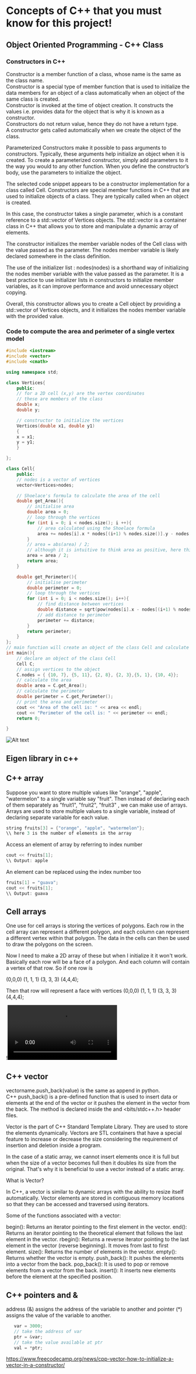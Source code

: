 # Concepts of C++ that you must know for this project!

## Object Oriented Programming - C++ Class

###  Constructors in C++ 
Constructor is a member function of a class, whose name is the same as the class name.  
Constructor is a special type of member function that is used to initialize the data members for an object of a class automatically when an object of the same class is created.  
Constructor is invoked at the time of object creation. It constructs the values i.e. provides data for the object that is why it is known as a constructor.  
Constructors do not return value, hence they do not have a return type.  
A constructor gets called automatically when we create the object of the class.  

Parameterized Constructors make it possible to pass arguments to constructors. Typically, these arguments help initialize an object when it is created. To create a parameterized constructor, simply add parameters to it the way you would to any other function. When you define the constructor’s body, use the parameters to initialize the object.  

The selected code snippet appears to be a constructor implementation for a class called Cell. Constructors are special member functions in C++ that are used to initialize objects of a class. They are typically called when an object is created.

In this case, the constructor takes a single parameter, which is a constant reference to a std::vector of Vertices objects. The std::vector is a container class in C++ that allows you to store and manipulate a dynamic array of elements.

The constructor initializes the member variable nodes of the Cell class with the value passed as the parameter. The nodes member variable is likely declared somewhere in the class definition.

The use of the initializer list : nodes(nodes) is a shorthand way of initializing the nodes member variable with the value passed as the parameter. It is a best practice to use initializer lists in constructors to initialize member variables, as it can improve performance and avoid unnecessary object copying.

Overall, this constructor allows you to create a Cell object by providing a std::vector of Vertices objects, and it initializes the nodes member variable with the provided value.


### Code to compute the area and perimeter of a single vertex model

```cpp
#include <iostream>
#include <vector>
#include <cmath>

using namespace std;

class Vertices{
    public:
    // for a 2D cell (x,y) are the vertex coordinates
    // these are members of the class
    double x;
    double y;

    // constructor to initialize the vertices
    Vertices(double x1, double y1)
    {
    x = x1;
    y = y1;
    }

};

class Cell{
    public:
    // nodes is a vector of vertices
    vector<Vertices>nodes;

    // Shoelace's formula to calculate the area of the cell
    double get_Area(){
        // initialise area
        double area = 0;
        // loop through the vertices
        for (int i = 0; i < nodes.size(); i ++){
            // area calculated using the Shoelace formula
            area += nodes[i].x * nodes[(i+1) % nodes.size()].y - nodes[(i+1) % nodes.size()].x * nodes[i].y;
        }
        // area = abs(area) / 2;
        // although it is intuitive to think area as positive, here this is not the case
        area = area / 2;
        return area;
    }

    double get_Perimeter(){
        // initialise perimeter
        double perimeter = 0;
        // loop through the vertices
        for (int i = 0; i < nodes.size(); i++){
            // find distance between vertices
            double distance = sqrt(pow(nodes[i].x - nodes[(i+1) % nodes.size()].x, 2) + pow(nodes[i].y - nodes[(i+1) % nodes.size()].y, 2));
            // add distance to perimeter
            perimeter += distance;         
        }
        return perimeter;
    }
};
// main function will create an object of the class Cell and calculate the area and perimeter
int main(){
    // declare an object of the class Cell
    Cell C;
    // assign vertices to the object
    C.nodes = { {10, 7}, {5, 11}, {2, 8}, {2, 3},{5, 1}, {10, 4}};
    // calculate the area
    double area = C.get_Area();
    // calculate the perimeter
    double perimeter = C.get_Perimeter();
    // print the area and perimeter
    cout << "Area of the cell is: " << area << endl;
    cout << "Perimeter of the cell is: " << perimeter << endl;
    return 0;

}
```



![Alt text](C:\Users\pbana\OneDrive\Documents\GitHub\TrackMyJourney\images\cell_plot.svg "a image of the cell")


## Eigen library in c++

## C++ array
Suppose you want to store multiple values like "orange", "apple", "watermelon" to a single variable say "fruit". Then instead of declaring each of them separately as "fruit1", "fruit2", "fruit3" , we can make use of arrays.
Arrays are used to store multiple values to a single variable, instead of declaring separate variable for each value.

```cpp
string fruits[3] = {"orange", "apple", "watermelon"};
\\ here 3 is the number of elements in the array
```

Access an element of array by referring to index number 
```cpp
cout << fruits[1];
\\ Output: apple
```

An element can be replaced using the index number too
```cpp
fruits[1] = "guava";
cout << fruits[1];
\\ Output: guava
```

## Cell arrays
One use for cell arrays is storing the vertices of polygons. Each row in the cell array can represent a different polygon, and each column can represent a different vertex within that polygon. The data in the cells can then be used to draw the polygons on the screen.  

Now I need to make a 2D array of these but when I initialize it it won't work. Basically each row will be a face of a polygon. And each column will contain a vertex of that row. So if one row is

(0,0,0) (1, 1, 1) (3, 3, 3) (4,4,4);

Then that row will represent a face with vertices (0,0,0) (1, 1, 1) (3, 3, 3) (4,4,4);

!<video controls src="my_video.mp4" title="Vertex changed"></video>


## C++ vector 

vectorname.push_back(value) is the same as append in python.  
C++ push_back() is a pre-defined function that is used to insert data or elements at the end of the vector or it pushes the element in the vector from the back. The method is declared inside the <vector> and <bits/stdc++.h> header files.

Vector is the part of C++ Standard Template Library. They are used to store the elements dynamically. Vectors are STL containers that have a special feature to increase or decrease the size considering the requirement of insertion and deletion inside a program.

In the case of a static array, we cannot insert elements once it is full but when the size of a vector becomes full then it doubles its size from the original. That's why it is beneficial to use a vector instead of a static array.

What is Vector?

In C++, a vector is similar to dynamic arrays with the ability to resize itself automatically. Vector elements are stored in contiguous memory locations so that they can be accessed and traversed using iterators.

Some of the functions associated with a vector:

begin(): Returns an iterator pointing to the first element in the vector. 
end(): Returns an iterator pointing to the theoretical element that follows the last element in the vector. 
rbegin(): Returns a reverse iterator pointing to the last element in the vector (reverse beginning). It moves from last to first element. 
size(): Returns the number of elements in the vector. 
empty(): Returns whether the vector is empty. 
push_back(): It pushes the elements into a vector from the back. 
pop_back(): It is used to pop or remove elements from a vector from the back. 
insert(): It inserts new elements before the element at the specified position. 

## C++ pointers and &

address (&) assigns the address of the variable to another and pointer (*) assigns the value of the variable to another.
``` cpp
   var = 3000;
   // take the address of var
   ptr = &var;
   // take the value available at ptr
   val = *ptr;
```

https://www.freecodecamp.org/news/cpp-vector-how-to-initialize-a-vector-in-a-constructor/